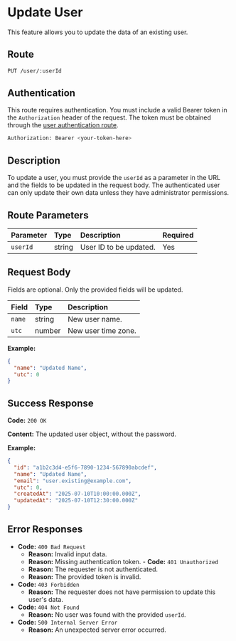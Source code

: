 # Update User

This feature allows you to update the data of an existing user.

## Route

```bash
PUT /user/:userId
```

## Authentication

This route requires authentication. You must include a valid Bearer token in the `Authorization` header of the request. The token must be obtained through the [user authentication route](/api/user/authuser/).

```bash
Authorization: Bearer <your-token-here>
```

## Description

To update a user, you must provide the `userId` as a parameter in the URL and the fields to be updated in the request body. The authenticated user can only update their own data unless they have administrator permissions.

## Route Parameters

| Parameter | Type   | Description            | Required |
| :-------- | :----- | :--------------------- | :------- |
| `userId`  | string | User ID to be updated. | Yes      |

## Request Body

Fields are optional. Only the provided fields will be updated.

| Field  | Type   | Description         |
| :----- | :----- | :------------------ |
| `name` | string | New user name.      |
| `utc`  | number | New user time zone. |

**Example:**

```json
{
  "name": "Updated Name",
  "utc": 0
}
```

## Success Response

**Code:** `200 OK`

**Content:** The updated user object, without the password.

**Example:**

```json
{
  "id": "a1b2c3d4-e5f6-7890-1234-567890abcdef",
  "name": "Updated Name",
  "email": "user.existing@example.com",
  "utc": 0,
  "createdAt": "2025-07-10T10:00:00.000Z",
  "updatedAt": "2025-07-10T12:30:00.000Z"
}
```

## Error Responses

- **Code:** `400 Bad Request`
  - **Reason:** Invalid input data.
  - **Reason:** Missing authentication token. - **Code:** `401 Unauthorized`
  - **Reason:** The requester is not authenticated.
  - **Reason:** The provided token is invalid.
- **Code:** `403 Forbidden`
  - **Reason:** The requester does not have permission to update this user's data.
- **Code:** `404 Not Found`
  - **Reason:** No user was found with the provided `userId`.
- **Code:** `500 Internal Server Error`
  - **Reason:** An unexpected server error occurred.
